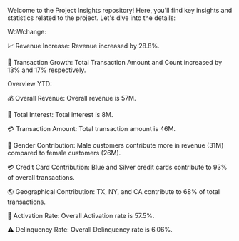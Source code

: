 Welcome to the Project Insights repository! Here, you'll find key insights and statistics related to the project. Let's dive into the details:

WoWchange:

📈 Revenue Increase: Revenue increased by 28.8%.

🔄 Transaction Growth: Total Transaction Amount and Count increased by 13% and 17% respectively.

Overview YTD:

💰 Overall Revenue: Overall revenue is 57M.

🏦 Total Interest: Total interest is 8M.

💳 Transaction Amount: Total transaction amount is 46M.

👫 Gender Contribution: Male customers contribute more in revenue (31M) compared to female customers (26M).

💳 Credit Card Contribution: Blue and Silver credit cards contribute to 93% of overall transactions.

🌎 Geographical Contribution: TX, NY, and CA contribute to 68% of total transactions.

🔋 Activation Rate: Overall Activation rate is 57.5%.

⚠️ Delinquency Rate: Overall Delinquency rate is 6.06%.
